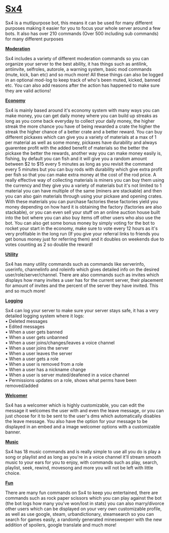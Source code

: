 # <u>__Sx4__</u>

Sx4 is a mutlipurpose bot, this means it can be used for many different purposes making it easier for you to focus your whole server around a few bots. It also has over 210 commands (Over 500 including sub commands) for many different purposes

<u>__Moderation__</u>

Sx4 includes a variety of different moderation commands so you can organize your server to the best ability, it has things such as antilink, antiinvite, selfroles, autorole, a warning system, basic mod commands (mute, kick, ban etc) and so much more! All these things can also be logged in an optional mod-log to keep track of who's been muted, kicked, banned etc. You can also add reasons after the action has happened to make sure they are valid actions!

<u>__Economy__</u>

Sx4 is mainly based around it's economy system with many ways you can make money, you can get daily money where you can build up
streaks as long as you come back everyday to collect your daily money, the higher streak the more chance you have of being
rewarded a crate the higher the streak the higher chance of a better crate and a better reward. You can buy different pickaxes 
which can give you a variety of materials at a max of 1 per material as well as some money, pickaxes have durability and always 
guarentee profit with the added benefit of materials so the better the pickaxe the better the rewards, another way you can make 
money easily is, fishing, by default you can fish and it will give you a random amount between $2 to $15 every 5 minutes as long as 
you revisit the command every 5 minutes but you can buy rods with durability which give extra profit per fish so that you can make 
extra money at the cost of the rod price.
A really effective way of collecting materials is miners you can buy them using the currency and they 
give you a variety of materials but it's not limited to 1 material you can have multiple of the same (miners are stackable) and 
then you can also gain materials through using your pickaxe and opening crates. With these materials you can purchase factories 
these factories yield you money depending on how hard it is obtaining the factory (factories are also stackable), or you can even 
sell your stuff on an online auction house built into the bot where you can also buy items off other users who also use the bot. 
You can also get some bonus money by simply voting for the bot to rocket your start in the economy, make sure to vote every 12 
hours as it's very profitable in the long run (If you give your referral links to friends you get bonus money just for referring them) and it doubles on weekends due to votes counting as 2 so double the reward!

<u>__Utility__</u>

Sx4 has many utility commands such as commands like serverinfo, userinfo, channelinfo and roleinfo which gives detailed info on the desired user/role/server/channel. There are also commands such as invites which displays how many invites a user has for the current server, their placement for amount of invites and the percent of the server they have invited. This and so much more!

<u>__Logging__</u>

Sx4 can log your server to make sure your server stays safe, it has a very detailed logging system where it logs:</br>
• Deleted messages</br>
• Edited messages</br>
• When a user gets banned</br>
• When a user gets unbanned</br>
• When a user joins/changes/leaves a voice channel</br>
• When a user joins the server</br>
• When a user leaves the server</br>
• When a user gets a role</br>
• When a user is removed from a role</br>
• When a user has a nickname change</br>
• When a user is server muted/deafened in a voice channel</br>
• Permissions updates on a role, shows what perms have been removed/added

<u>__Welcomer__</u>

Sx4 has a welcomer which is highly customizable, you can edit the message it welcomes the user with and even the leave message, or you can just choose for it to be sent to the user's dms which automatically disables the leave message. You also have the option for your message to be displayed in an embed and a image welcomer options with a customizable banner.

<u>__Music__ </u>
  
Sx4 has 18 music commands and is really simple to use all you do is play a song or playlist and as long as you're in a voice channel it'll stream smooth music to your ears for you to enjoy, with commands such as play, search, playlist, seek, rewind, movesong and more you will not be left with little choice.

<u>__Fun__</u>

There are many fun commands on Sx4 to keep you entertained, there are commands such as rock paper scissors which you can play against the bot (the bot logs how many you've won/lost in stats) you can also marry/divorce other users which can be displayed on your very own customizable profile, as well as use google, steam, urbandictionary, steamsearch so you can search for games easily, a randomly generated minesweeperr with the new addition of spoilers, google translate and much more!
